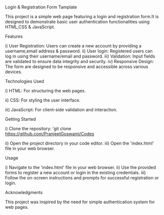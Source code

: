 Login & Registration Form Tamplate

This project is a simple web page featuring a login and registration form.It is designed to demonstrate basic user authentication functionalities using HTML,CSS & JavaScript.

Features

i) User Registration: Users can create a new account by providing a username,email address & password.
ii) User login: Registered users can log in using their username/email and password.
iii) Validation: Input fields are validated to ensure data integrity and security.
iv) Responsive Design: The form are designed to be responsive and accessible across various devices.

Technologies Used

i) HTML: For structuring the web pages.

ii) CSS: For styling the user interface.

iii) JavaScript: For client-side validation and interaction.

Getting Started

i) Clone the repository: 'git clone https://github.com/PranjeetGoswami/Codes

ii) Open the project directory in your code editor.
iii) Open the 'index.html' file in your web browser.

Usage

i) Navigate to the 'index.html' file in your web browser.
ii) Use the provided forms to register a new account or login in the existing credentials.
iii) Follow the on-screen instructions and prompts for successful registration or login.

Acknowledgments

This project was inspired by the need for simple authentication system for web pages.
